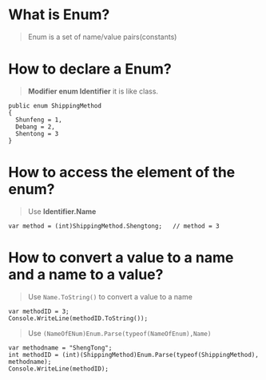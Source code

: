 # What is Enum?
>Enum is a set of name/value pairs(constants)

# How to declare a Enum?
>**Modifier enum Identifier** it is like class.
```
public enum ShippingMethod
{
  Shunfeng = 1,
  Debang = 2,
  Shentong = 3
}
```

# How  to access the element of the enum?
>Use **Identifier.Name**
```
var method = (int)ShippingMethod.Shengtong;   // method = 3
```

# How to convert a value to a name and a name to a value?
> Use `Name.ToString()` to convert a value to a name
```
var methodID = 3;
Console.WriteLine(methodID.ToString());
```
>Use `(NameOfENum)Enum.Parse(typeof(NameOfEnum),Name)`
```
var methodname = "ShengTong";
int methodID = (int)(ShippingMethod)Enum.Parse(typeof(ShippingMethod), methodname);
Console.WriteLine(methodID);
```
